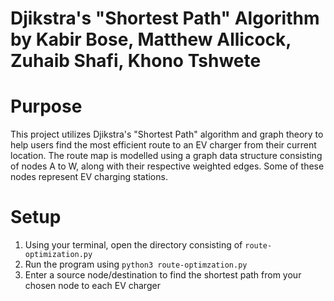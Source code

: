 # Djikstra's "Shortest Path" Algorithm by Kabir Bose, Matthew Allicock, Zuhaib Shafi, Khono Tshwete

# Purpose

This project utilizes Djikstra's "Shortest Path" algorithm and graph theory to help users find the most efficient route to an EV charger from their current location. The route map is modelled using a graph data structure consisting of nodes A to W, along with their respective weighted edges. Some of these nodes represent EV charging stations.

# Setup

1. Using your terminal, open the directory consisting of `route-optimization.py`
2. Run the program using `python3 route-optimzation.py`
3. Enter a source node/destination to find the shortest path from your chosen node to each EV charger
